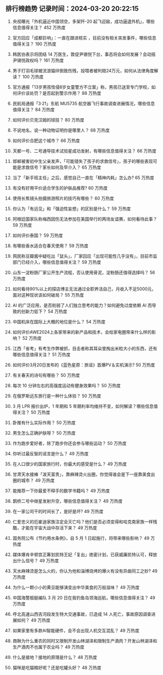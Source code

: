 
## 排行榜趋势 记录时间：2024-03-20 20:22:15
  
  1. 央视曝光「外机逼近中国领空，多架歼-20 起飞迎敌，成功逼退外机」，哪些信息值得关注？ 452 万热度
    
  2. 官方回应「成都巨响」：一直在跟进核实 ，目前没有相关突发事件，哪些信息值得关注？ 190 万热度
    
  3. 韩医协表示将团结 14 万医生，敦促尹锡悦下台，事态将会如何发展？会动摇尹锡悦政权吗？ 161 万热度
    
  4. 男子打羽毛球被流浪猫绊倒致伤残，投喂者被判赔24万元，如何从法律角度解读？ 100 万热度
    
  5. 官方通报「13岁男孩性侵8岁女童警方不立案」称，男孩已送至专门学校，如何评价该处罚？是否起到警示作用？ 88 万热度
    
  6. 民航局通报「3·21」东航 MU5735 航空器飞行事故调查进展情况，哪些信息值得关注？ 84 万热度
    
  7. 如何评价贝克汉姆的球技？ 80 万热度
    
  8. 不说地名，说一种动物证明你是哪里人？ 68 万热度
    
  9. 如何评价合肥这个城市？ 66 万热度
    
  10. 天都一号、二号通导技术试验星成功发射，有哪些信息值得关注？ 66 万热度
    
  11. 邯郸被害初中生父亲发声，「可能错失了孩子的求救信号」，孩子的哪些表现可能是求救信号？家长如何及早介入？ 65 万热度
    
  12. 当了「新手班主任」之后，感觉自己一直在「精神内耗」怎么办? 65 万热度
    
  13. 有没有好用平价适合学生的护肤品推荐? 60 万热度
    
  14. 使用长焦镜头拍摄旅游照片的技巧有哪些？ 60 万热度
    
  15. 你认为「有远见」和「强迫性妄想」的区别是什么？ 59 万热度
    
  16. 阿根廷国家队称梅西因伤无法参加在美国举行的两场友谊赛，如何看待此事？ 59 万热度
    
  17. 如何评价泰国？ 59 万热度
    
  18. 有哪些香水适合在春天使用？ 59 万热度
    
  19. 网民称豆瓣酱中疑吃出「鼠头」，厂家回应「出现可能性几乎没有」，目前市监部门已经介入，哪些信息值得关注？ 59 万热度
    
  20. 山东一淀粉肠厂家公开生产流程，否认使用骨泥，淀粉肠还值得选择吗？ 56 万热度
    
  21. 如何看待90%以上的探店博主无法通过全职养活自己，月收入不足5000元，面对这种现状该如何破局？ 55 万热度
    
  22. AI 的广泛应用，是否削弱了人们独立思考的能力？如何避免过度依赖 AI 而导致的创新力低下？ 54 万热度
    
  23. 中国机床在国际上大概的地位是什么？ 54 万热度
    
  24. 如何评价AWE2024上各家带来的新产品和技术，会给家电圈带来什么样的影响？ 52 万热度
    
  25. 江西「省考」有考生作弊被抓，目击者称其耳朵里掏出米粒大小的东西，还有哪些信息值得关注？ 51 万热度
    
  26. 如何评价3月20日发布的《蓝色星原：旅谣》首爆PV＆实机演示? 50 万热度
    
  27. 有关春天的诗句有哪些？ 50 万热度
    
  28. 每次 10 分钟左右的高强度运动有健身效果吗？ 50 万热度
    
  29. 在俄罗斯远东旅行是一种什么体验？ 50 万热度
    
  30. 3 月 LPR 报价出炉，1 年期和 5 年期利率均维持不变，如何解读？哪些信息值得关注？ 50 万热度
    
  31. 卧推有什么实际作用？ 50 万热度
    
  32. 男生怎么正确护肤呀？ 50 万热度
    
  33. 作为跑步爱好者，除了跑步你还会参与哪些运动？ 50 万热度
    
  34. 你听过最反智的谣言是什么？ 49 万热度
    
  35. 在人口很少的国家旅行时，你最大的感受是什么？ 49 万热度
    
  36. 甘肃天水接棒「泼天富贵」，靠麻辣烫火出圈，你觉得谁会是下一座靠美食出圈的城市？ 49 万热度
    
  37. 能推荐一下你最爱不释手的数学书籍吗？ 49 万热度
    
  38. 鹊桥二号中继星发射升空，哪些信息值得关注？ 49 万热度
    
  39. 在一家公司干的时间长了，是好是坏? 49 万热度
    
  40. 仁爱忠义的厄崔迪家族注定会灭亡吗？他们是否必须变得和哈克南家族一样残酷，才能在宇宙大战中存活下来？ 49 万热度
    
  41. 国务院公布《节约用水条例》，自 5 月 1 日起施行，将带来哪些影响？ 49 万热度
    
  42. 媒体爆肯辛顿宫正筹划凯特王妃「复出」绝密计划，已获威廉凯特认可，释放出什么信号？ 49 万热度
    
  43. 天水麻辣烫是怎么火的，你认为他和淄博烧烤的爆火有没有异曲同工之妙? 49 万热度
    
  44. 为什么一颗小小的黄豆能够演变出中华美食的万般滋味？ 49 万热度
    
  45. 中国海警舰艇编队 3 月 20 日在我钓鱼岛领海巡航，哪些信息值得关注？ 49 万热度
    
  46. 呼北高速山西吉河段发生特大交通事故，已造成 14 人死亡，事故原因调查进展如何？ 49 万热度
    
  47. 如果家里有多款AI智能硬件，会不会出现人机交互混乱？ 49 万热度
    
  48. 商鞅为什么重农的同时又限制开发山林湖泽和限制生产酒肉？开发山林湖泽和生产酒肉不也属于农业吗？ 49 万热度
    
  49. 什么是接地？接地的原理是什么？ 48 万热度
    
  50. 猫咪是吃猫粮好呢？还是吃罐头好？ 48 万热度
    